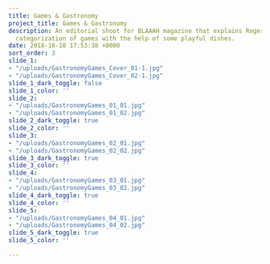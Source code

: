 ```yaml
---
title: Games & Gastronomy
project_title: Games & Gastronomy
description: An editorial shoot for BLAAAH magazine that explains Roger Caillois'
  categorization of games with the help of some playful dishes.
date: 2018-10-10 17:53:38 +0000
sort_order: 3
slide_1:
- "/uploads/GastronomyGames_Cover_01-1.jpg"
- "/uploads/GastronomyGames_Cover_02-1.jpg"
slide_1_dark_toggle: false
slide_1_color: ''
slide_2:
- "/uploads/GastronomyGames_01_01.jpg"
- "/uploads/GastronomyGames_01_02.jpg"
slide_2_dark_toggle: true
slide_2_color: ''
slide_3:
- "/uploads/GastronomyGames_02_01.jpg"
- "/uploads/GastronomyGames_02_02.jpg"
slide_3_dark_toggle: true
slide_3_color: ''
slide_4:
- "/uploads/GastronomyGames_03_01.jpg"
- "/uploads/GastronomyGames_03_02.jpg"
slide_4_dark_toggle: true
slide_4_color: ''
slide_5:
- "/uploads/GastronomyGames_04_01.jpg"
- "/uploads/GastronomyGames_04_02.jpg"
slide_5_dark_toggle: true
slide_5_color: ''

---
```

